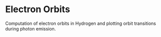 # Electron Orbits

Computation of electron orbits in Hydrogen and plotting orbit transitions during photon emission.
